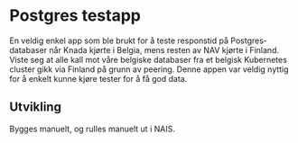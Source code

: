 # Postgres testapp

En veldig enkel app som ble brukt for å teste responstid på Postgres-databaser når Knada kjørte i Belgia, mens resten av NAV kjørte i Finland.
Viste seg at alle kall mot våre belgiske databaser fra et belgisk Kubernetes cluster gikk via Finland på grunn av peering.
Denne appen var veldig nyttig for å enkelt kunne kjøre tester for å få god data.

## Utvikling

Bygges manuelt, og rulles manuelt ut i NAIS.
